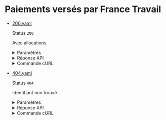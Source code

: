 # Paiements versés par France Travail
* [200.yaml](200.yaml)

  Status `200`

  Avec allocations

  <details><summary>Paramètres</summary>
  <p>

  ```json
  {
    "identifiant": "default"
  }
  ```

  </p>
  </details>

  <details><summary>Réponse API</summary>
  <p>

  ```json
  {
    "data": {
      "identifiant": "default",
      "paiements": [
        {
          "date_versement": "2021-01-01",
          "montant_total": 123.4,
          "montant_allocations": 123.4,
          "montant_aides": 0.0,
          "montant_autres": 0.0
        },
        {
          "date_versement": "2021-02-01",
          "montant_total": 345.1,
          "montant_allocations": 345.1,
          "montant_aides": 0.0,
          "montant_autres": 0.0
        }
      ]
    },
    "links": {},
    "meta": {}
  }
  ```

  </p>
  </details>

  <details><summary>Commande cURL</summary>
  <p>

  ```bash
  curl -H "Authorization: Bearer $token" \
    -G -d 'recipient=13002526500013' -d 'identifiant=default' \
    --url "https://staging.particulier.api.gouv.fr/v3/france_travail/indemnites/identifiant"
  ```

  </p>
  </details>
* [404.yaml](404.yaml)

  Status `404`

  Identifiant non trouvé

  <details><summary>Paramètres</summary>
  <p>

  ```json
  {
    "identifiant": "inconnu"
  }
  ```

  </p>
  </details>

  <details><summary>Réponse API</summary>
  <p>

  ```json
  {
    "errors": [
      {
        "code": "24003",
        "title": "Entité non trouvée",
        "detail": "Aucune situation France Travail n'a pu être trouvée avec les critères de recherche fournis.",
        "source": null,
        "meta": {
          "provider": "France Travail"
        }
      }
    ]
  }
  ```

  </p>
  </details>

  <details><summary>Commande cURL</summary>
  <p>

  ```bash
  curl -H "Authorization: Bearer $token" \
    -G -d 'recipient=13002526500013' -d 'identifiant=inconnu' \
    --url "https://staging.particulier.api.gouv.fr/v3/france_travail/indemnites/identifiant"
  ```

  </p>
  </details>
